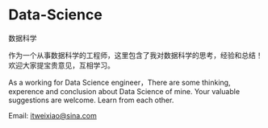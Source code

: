 # Data-Science
数据科学

  作为一个从事数据科学的工程师，这里包含了我对数据科学的思考，经验和总结！
欢迎大家提宝贵意见，互相学习。
	
  As a working for Data Science engineer，There are some thinking,
experence and conclusion about Data Science of mine. Your valuable 
suggestions are welcome. Learn from each other.

Email: itweixiao@sina.com
